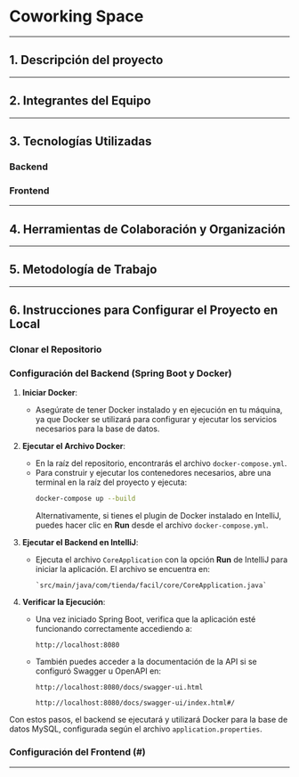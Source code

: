 # Coworking Space

- - -

## 1. Descripción del proyecto

- - - 

## 2. Integrantes del Equipo

- - - 

## 3. Tecnologías Utilizadas

### Backend

### Frontend

- - - 

## 4. Herramientas de Colaboración y Organización

- - - 

## 5. Metodología de Trabajo

- - - 

## 6. Instrucciones para Configurar el Proyecto en Local

### Clonar el Repositorio

### Configuración del Backend (Spring Boot y Docker)

1. **Iniciar Docker**:
    - Asegúrate de tener Docker instalado y en ejecución en tu máquina, ya que Docker se utilizará para configurar y
      ejecutar los servicios necesarios para la base de datos.

2. **Ejecutar el Archivo Docker**:
    - En la raíz del repositorio, encontrarás el archivo `docker-compose.yml`.
    - Para construir y ejecutar los contenedores necesarios, abre una terminal en la raíz del proyecto y ejecuta:
      ```bash
      docker-compose up --build
      ```
      Alternativamente, si tienes el plugin de Docker instalado en IntelliJ, puedes hacer clic en **Run** desde el
      archivo `docker-compose.yml`.

3. **Ejecutar el Backend en IntelliJ**:
    - Ejecuta el archivo `CoreApplication` con la opción **Run** de IntelliJ para iniciar la aplicación. El archivo se
      encuentra en:
      ```plaintext
      `src/main/java/com/tienda/facil/core/CoreApplication.java`
      ```

4. **Verificar la Ejecución**:
    - Una vez iniciado Spring Boot, verifica que la aplicación esté funcionando correctamente accediendo a:
      ```plaintext
      http://localhost:8080
      ```
    - También puedes acceder a la documentación de la API si se configuró Swagger u OpenAPI en:
      ```plaintext
      http://localhost:8080/docs/swagger-ui.html
      ```
      ```plaintext
      http://localhost:8080/docs/swagger-ui/index.html#/
      ```

Con estos pasos, el backend se ejecutará y utilizará Docker para la base de datos MySQL, configurada según el archivo
`application.properties`.

### Configuración del Frontend (#)

- - -